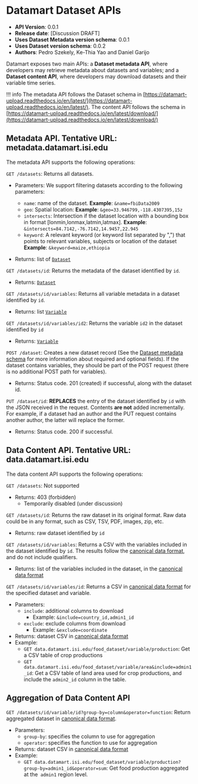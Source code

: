 # Datamart Dataset APIs 

* **API Version**: 0.0.1
* **Release date**: [Discussion DRAFT]
* **Uses Dataset Metadata version schema**: 0.0.1
* **Uses Dataset version schema**: 0.0.2
* **Authors**: Pedro Szekely, Ke-Thia Yao and Daniel Garijo

Datamart exposes two main APIs: a **Dataset metadata API**, where developers may retrieve metadata about datasets and variables; and a **Dataset content API**, where developers may download datasets and their variable time series.

!!! info
    The metadata API follows the Dataset schema in [https://datamart-upload.readthedocs.io/en/latest/](https://datamart-upload.readthedocs.io/en/latest/). The content API follows the schema in  [https://datamart-upload.readthedocs.io/en/latest/download/](https://datamart-upload.readthedocs.io/en/latest/download/) 

## Metadata API. Tentative URL:  metadata.datamart.isi.edu
The metadata API supports the following operations:

`GET /datasets`: Returns all datasets. 

* Parameters: We support filtering datasets according to the following parameters:
  - `name`: name of the dataset. **Example**: `&name=fbiData2009`
  - `geo`: Spatial location: **Example**: `&geo=33.946799,-118.4307395,15z`
  - `intersects`: Intersection if the dataset location with a bounding box in format [lonmin,lonmax,latmin,latmax]. **Example**: `&intersects=84.7142,-76.7142,14.9457,22.945`
  - `keyword`: A relevant keyword (or keyword list separated by ",") that points to relevant variables, subjects or location of the dataset **Example**: `&keyword=maize,ethiopia`
  
* Returns: list of [`Dataset`](https://datamart-upload.readthedocs.io/en/latest/#describing-dataset-metadata) 

`GET /datasets/id`: Returns the metadata of the dataset identified by `id`.

* Returns: [`Dataset`](https://datamart-upload.readthedocs.io/en/latest/#describing-dataset-metadata) 

`GET /datasets/id/variables`: Returns all variable metadata in a dataset identified by `id`. 

* Returns: list [`Variable`](https://datamart-upload.readthedocs.io/en/latest/#dataset-variable-metadata)
  
`GET /datasets/id/variables/id2`: Returns the variable `id2` in the dataset identified by `id`

* Returns: [`Variable`](https://datamart-upload.readthedocs.io/en/latest/#dataset-variable-metadata)

`POST /dataset`: Creates a new dataset record (See the [Dataset metadata schema](https://datamart-upload.readthedocs.io/en/latest/#describing-dataset-metadata) for more information about required and optional fields). If the dataset contains variables, they should be part of the POST request (there is no additional POST path for variables). 

* Returns: Status code. 201 (created) if successful, along with the dataset id. 

`PUT /dataset/id`: **REPLACES** the entry of the dataset identified by `id` with the JSON received in the request. Contents **are not** added incrementally. For example, if a dataset had an author and the PUT request contains another author, the latter will replace the former.

* Returns: Status code. 200 if successful.

## Data Content API. Tentative URL: data.datamart.isi.edu

The data content API supports the following operations:

`GET /datasets`: Not supported

* Returns: 403 (forbidden)
  - Temporarily disabled (under discussion)

`GET /datasets/id`: Returns the raw dataset in its original format. Raw data could be in any format, such as CSV, TSV, PDF, images, zip, etc. 

* Returns: raw dataset identified by `id`

`GET /datasets/id/variables`: Returns a CSV with the variables included in the dataset identified by `id`. The results follow the [canonical data format](https://datamart-upload.readthedocs.io/en/latest/download/#canonical-data-format), and do not include qualifiers.

* Returns: list of the variables included in the dataset, in the [canonical data format](https://datamart-upload.readthedocs.io/en/latest/download/#canonical-data-format) 

`GET /datasets/id/variables/id`: Returns a CSV in [canonical data format](https://datamart-upload.readthedocs.io/en/latest/download/#canonical-data-format) for the specified dataset and variable.

* Parameters: 
  - `include`: additional columns to download
    * Example: `&include=country_id,admin1_id`
  - `exclude`: exclude columns from download
    * Example: `&exclude=coordinate`
* Returns: dataset CSV in [canonical data format](https://datamart-upload.readthedocs.io/en/latest/download/#canonical-data-format)
* Example:
  - `GET data.datamart.isi.edu/food_dataset/variable/production`: Get a CSV table of crop productions
  - `GET data.datamart.isi.edu/food_dataset/variable/area&include=admin1_id`: Get a CSV table of land area used for crop productions, and include the `admin2_id` column in the table.
  
## Aggregation of Data Content API

`GET /datasets/id/variable/id?group-by=column&operator=function`: Return aggregated dataset in [canonical data format](https://datamart-upload.readthedocs.io/en/latest/download/#canonical-data-format). 

* Parameters:
  - `group-by`: specifies the column to use for aggregation
  - `operator`: specifies the function to use for aggregation
* Returns: dataset CSV in [canonical data format](https://datamart-upload.readthedocs.io/en/latest/download/#canonical-data-format)
* Example:
  - `GET data.datamart.isi.edu/food_dataset/variable/production?group-by=admin1_id&operator=sum`: Get food production aggregated at the` admin1` region level.
